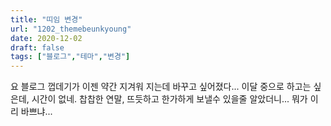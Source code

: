 ```yaml
---
title: "띠임 변경"
url: "1202_themebeunkyoung"
date: 2020-12-02
draft: false
tags: ["블로그","테마","변경"]
---
```

요 블로그 껍데기가 이젠 약간 지겨워 지는데 바꾸고 싶어졌다... 이달 중으로 하고는 싶은데, 시간이 없네. 찹찹한 연말, 뜨듯하고 한가하게 보낼수 있을줄 알았더니... 뭐가 이리 바쁘냐...
